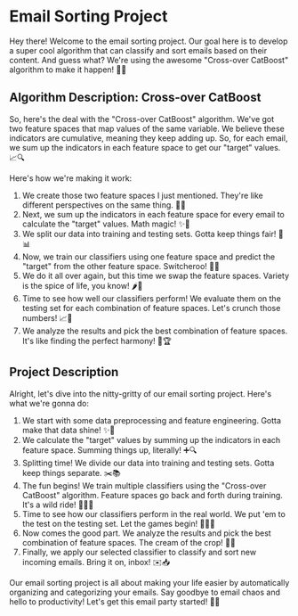# Email Sorting Project

Hey there! Welcome to the email sorting project. Our goal here is to develop a super cool algorithm that can classify and sort emails based on their content. And guess what? We're using the awesome "Cross-over CatBoost" algorithm to make it happen! 🚀😎

## Algorithm Description: Cross-over CatBoost

So, here's the deal with the "Cross-over CatBoost" algorithm. We've got two feature spaces that map values of the same variable. We believe these indicators are cumulative, meaning they keep adding up. So, for each email, we sum up the indicators in each feature space to get our "target" values. 📈🔍

Here's how we're making it work:

1. We create those two feature spaces I just mentioned. They're like different perspectives on the same thing. 🌌🔭
2. Next, we sum up the indicators in each feature space for every email to calculate the "target" values. Math magic! ✨🧮
3. We split our data into training and testing sets. Gotta keep things fair! 🎯📊
4. Now, we train our classifiers using one feature space and predict the "target" from the other feature space. Switcheroo! 🔄🧪
5. We do it all over again, but this time we swap the feature spaces. Variety is the spice of life, you know! 🌶️🔄
6. Time to see how well our classifiers perform! We evaluate them on the testing set for each combination of feature spaces. Let's crunch those numbers! 📈🔢
7. We analyze the results and pick the best combination of feature spaces. It's like finding the perfect harmony! 🎵🏆

## Project Description

Alright, let's dive into the nitty-gritty of our email sorting project. Here's what we're gonna do:

1. We start with some data preprocessing and feature engineering. Gotta make that data shine! ✨💎
2. We calculate the "target" values by summing up the indicators in each feature space. Summing things up, literally! ➕🔍
3. Splitting time! We divide our data into training and testing sets. Gotta keep things separate. ✂️📚
4. The fun begins! We train multiple classifiers using the "Cross-over CatBoost" algorithm. Feature spaces go back and forth during training. It's a wild ride! 🎢🏃‍♂️
5. Time to see how our classifiers perform in the real world. We put 'em to the test on the testing set. Let the games begin! 🏋️‍♂️🔥
6. Now comes the good part. We analyze the results and pick the best combination of feature spaces. The cream of the crop! 🧐🥇
7. Finally, we apply our selected classifier to classify and sort new incoming emails. Bring it on, inbox! ✉️📥

Our email sorting project is all about making your life easier by automatically organizing and categorizing your emails. Say goodbye to email chaos and hello to productivity! Let's get this email party started! 💌💃
